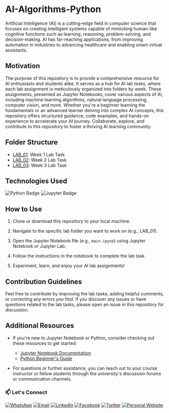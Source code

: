 # AI-Algorithms-Python

Artificial Intelligence (AI) is a cutting-edge field in computer science that focuses on creating intelligent systems capable of mimicking human-like cognitive functions such as learning, reasoning, problem-solving, and decision-making. AI has far-reaching applications, from improving automation in industries to advancing healthcare and enabling smart virtual assistants.

## Motivation

The purpose of this repository is to provide a comprehensive resource for AI enthusiasts and students alike. It serves as a hub for AI lab tasks, where each lab assignment is meticulously organized into folders by week. These assignments, presented as Jupyter Notebooks, cover various aspects of AI, including machine learning algorithms, natural language processing, computer vision, and more. Whether you're a beginner learning the fundamentals or an advanced learner delving into complex AI concepts, this repository offers structured guidance, code examples, and hands-on experience to accelerate your AI journey. Collaborate, explore, and contribute to this repository to foster a thriving AI learning community.

## Folder Structure

- [LAB_01](./LAB_01): Week 1 Lab Task
- [LAB_02](./LAB_02): Week 2 Lab Task
- [LAB_03](./LAB_03): Week 3 Lab Task

## Technologies Used

<p align="left">
  <img src="https://img.shields.io/badge/-Python-3776AB?style=for-the-badge&logo=python&logoColor=white" alt="Python Badge">
  <img src="https://img.shields.io/badge/-Jupyter-F37626?style=for-the-badge&logo=jupyter&logoColor=white" alt="Jupyter Badge">
</p>

## How to Use

1. Clone or download this repository to your local machine.

2. Navigate to the specific lab folder you want to work on (e.g., LAB_01).

3. Open the Jupyter Notebook file (e.g., `main.ipynb`) using Jupyter Notebook or Jupyter Lab.

4. Follow the instructions in the notebook to complete the lab task.

5. Experiment, learn, and enjoy your AI lab assignments!

## Contribution Guidelines

Feel free to contribute by improving the lab tasks, adding helpful comments, or correcting any errors you find. If you discover any issues or have questions related to the lab tasks, please open an issue in this repository for discussion.

## Additional Resources

- If you're new to Jupyter Notebook or Python, consider checking out these resources to get started:
  - [Jupyter Notebook Documentation](https://jupyter.org/documentation)
  - [Python Beginner's Guide](https://www.python.org/about/gettingstarted/)

- For questions or further assistance, you can reach out to your course instructor or fellow students through the university's discussion forums or communication channels.

### 📫 Let's Connect

[![WhatsApp](https://img.shields.io/badge/WhatsApp-25D366?style=for-the-badge&logo=whatsapp&logoColor=white)](https://wa.me/923074315952)
[![Email](https://img.shields.io/badge/Email-D14836?style=for-the-badge&logo=gmail&logoColor=white)](mailto:asadali27232@gmail.com)
[![LinkedIn](https://img.shields.io/badge/LinkedIn-0077B5?style=for-the-badge&logo=linkedin&logoColor=white)](https://www.linkedin.com/in/asadali27232/)
[![Facebook](https://img.shields.io/badge/Facebook-1877F2?style=for-the-badge&logo=facebook&logoColor=white)](https://www.facebook.com/asadalighaffar)
[![Twitter](https://img.shields.io/badge/Twitter-1DA1F2?style=for-the-badge&logo=twitter&logoColor=white)](https://twitter.com/asadali27232)
[![Personal Website](https://img.shields.io/badge/Personal%20Website-24292e?style=for-the-badge&logo=react&logoColor=white&color=purplr)](https://asadali27232.github.io/asadali27232)

